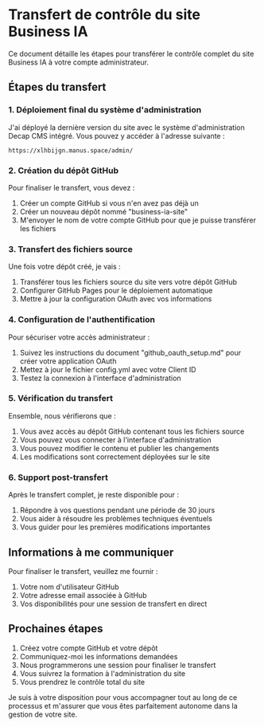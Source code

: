 # Transfert de contrôle du site Business IA

Ce document détaille les étapes pour transférer le contrôle complet du site Business IA à votre compte administrateur.

## Étapes du transfert

### 1. Déploiement final du système d'administration

J'ai déployé la dernière version du site avec le système d'administration Decap CMS intégré. Vous pouvez y accéder à l'adresse suivante :
```
https://xlhbijgn.manus.space/admin/
```

### 2. Création du dépôt GitHub

Pour finaliser le transfert, vous devez :

1. Créer un compte GitHub si vous n'en avez pas déjà un
2. Créer un nouveau dépôt nommé "business-ia-site"
3. M'envoyer le nom de votre compte GitHub pour que je puisse transférer les fichiers

### 3. Transfert des fichiers source

Une fois votre dépôt créé, je vais :
1. Transférer tous les fichiers source du site vers votre dépôt GitHub
2. Configurer GitHub Pages pour le déploiement automatique
3. Mettre à jour la configuration OAuth avec vos informations

### 4. Configuration de l'authentification

Pour sécuriser votre accès administrateur :
1. Suivez les instructions du document "github_oauth_setup.md" pour créer votre application OAuth
2. Mettez à jour le fichier config.yml avec votre Client ID
3. Testez la connexion à l'interface d'administration

### 5. Vérification du transfert

Ensemble, nous vérifierons que :
1. Vous avez accès au dépôt GitHub contenant tous les fichiers source
2. Vous pouvez vous connecter à l'interface d'administration
3. Vous pouvez modifier le contenu et publier les changements
4. Les modifications sont correctement déployées sur le site

### 6. Support post-transfert

Après le transfert complet, je reste disponible pour :
1. Répondre à vos questions pendant une période de 30 jours
2. Vous aider à résoudre les problèmes techniques éventuels
3. Vous guider pour les premières modifications importantes

## Informations à me communiquer

Pour finaliser le transfert, veuillez me fournir :
1. Votre nom d'utilisateur GitHub
2. Votre adresse email associée à GitHub
3. Vos disponibilités pour une session de transfert en direct

## Prochaines étapes

1. Créez votre compte GitHub et votre dépôt
2. Communiquez-moi les informations demandées
3. Nous programmerons une session pour finaliser le transfert
4. Vous suivrez la formation à l'administration du site
5. Vous prendrez le contrôle total du site

Je suis à votre disposition pour vous accompagner tout au long de ce processus et m'assurer que vous êtes parfaitement autonome dans la gestion de votre site.
